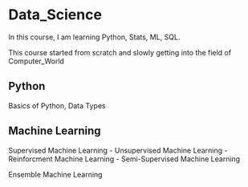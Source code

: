 # Data_Science 

In this course, I am learning Python, Stats, ML, SQL.

This course started from scratch and slowly getting into the field of Computer_World

## Python 
Basics of Python, Data Types


## Machine Learning

Supervised Machine Learning - Unsupervised Machine Learning - Reinforcment Machine Learning - Semi-Supervised Machine Learning

Ensemble Machine Learning



